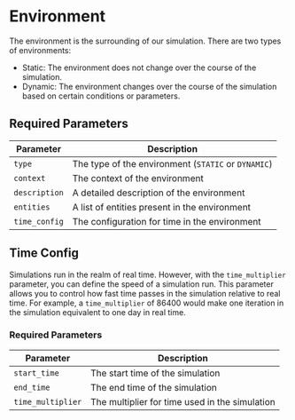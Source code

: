 # Environment

The environment is the surrounding of our simulation. There are two types of environments:

- Static: The environment does not change over the course of the simulation.
- Dynamic: The environment changes over the course of the simulation based on certain conditions or parameters.

## Required Parameters

 Parameter | Description |
-----------|-------------|
 `type` | The type of the environment (`STATIC` or `DYNAMIC`) |
 `context` | The context of the environment |
 `description` | A detailed description of the environment |
 `entities` | A list of entities present in the environment |
 `time_config` | The configuration for time in the environment |

## Time Config 

Simulations run in the realm of real time. However, with the `time_multiplier` parameter, you can define the speed of a simulation run. This parameter allows you to control how fast time passes in the simulation relative to real time. For example, a `time_multiplier` of 86400 would make one iteration in the simulation equivalent to one day in real time.

### Required Parameters

 Parameter | Description |
-----------|-------------|
 `start_time` | The start time of the simulation |
 `end_time` | The end time of the simulation |
 `time_multiplier` | The multiplier for time used in the simulation |


